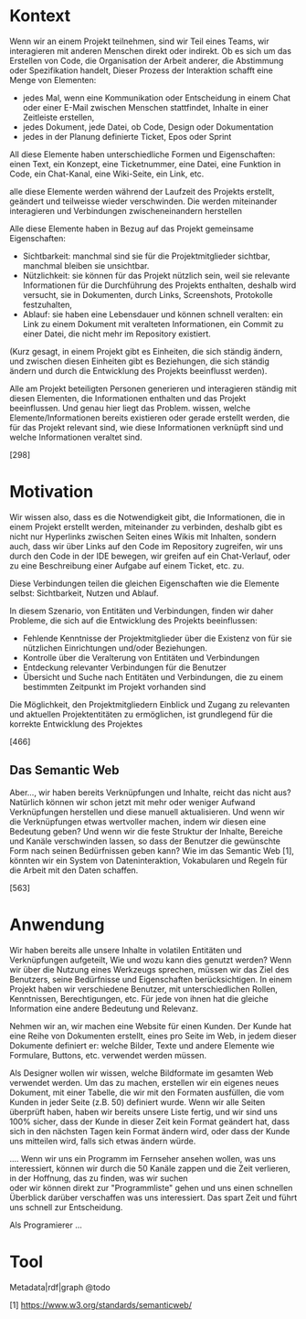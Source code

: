 
# Kontext
Wenn wir an einem Projekt teilnehmen, sind wir Teil eines Teams, wir interagieren mit anderen Menschen direkt oder indirekt.
Ob es sich um das Erstellen von Code, die Organisation der Arbeit anderer, die Abstimmung oder Spezifikation handelt,
Dieser Prozess der Interaktion schafft eine Menge von Elementen:
- jedes Mal, wenn eine Kommunikation oder Entscheidung in einem Chat oder einer E-Mail zwischen Menschen stattfindet,
  Inhalte in einer Zeitleiste erstellen,
- jedes Dokument, jede Datei, ob Code, Design oder Dokumentation
- jedes in der Planung definierte Ticket, Epos oder Sprint

All diese Elemente haben unterschiedliche Formen und Eigenschaften:
einen Text, ein Konzept, eine Ticketnummer, eine Datei, eine Funktion in Code,
ein Chat-Kanal, eine Wiki-Seite, ein Link, etc.

alle diese Elemente werden während der Laufzeit des Projekts erstellt, geändert und teilweisse wieder verschwinden.
Die werden miteinander interagieren und Verbindungen zwischeneinandern herstellen

Alle diese Elemente haben in Bezug auf das Projekt gemeinsame Eigenschaften:
- Sichtbarkeit: manchmal sind sie für die Projektmitglieder sichtbar, manchmal bleiben sie unsichtbar.
- Nützlichkeit: sie können für das Projekt nützlich sein, weil sie relevante Informationen für die Durchführung des Projekts enthalten, deshalb wird versucht, sie in Dokumenten, durch Links, Screenshots, Protokolle festzuhalten,
- Ablauf: sie haben eine Lebensdauer und können schnell veralten: ein Link zu einem Dokument mit veralteten Informationen, ein Commit zu einer Datei, die nicht mehr im Repository existiert.

(Kurz gesagt, in einem Projekt gibt es Einheiten, die sich ständig ändern, und zwischen diesen Einheiten gibt es Beziehungen, die sich ständig ändern und durch die Entwicklung des Projekts beeinflusst werden).

Alle am Projekt beteiligten Personen generieren und interagieren ständig mit diesen Elementen, die Informationen enthalten und das Projekt beeinflussen.
Und genau hier liegt das Problem. wissen, welche Elemente/Informationen bereits existieren oder gerade erstellt werden, die für das Projekt relevant sind,
wie diese Informationen verknüpft sind und welche Informationen veraltet sind.

[298]

# Motivation

Wir wissen also, dass es die Notwendigkeit gibt, die Informationen, die in einem Projekt erstellt werden, miteinander zu verbinden, deshalb gibt es nicht nur Hyperlinks zwischen Seiten eines Wikis mit Inhalten,
sondern auch, dass wir über Links auf den Code im Repository zugreifen,
wir uns durch den Code in der IDE bewegen,
wir greifen auf ein Chat-Verlauf,
oder zu eine Beschreibung einer Aufgabe auf einem Ticket, etc. zu.

Diese Verbindungen teilen die gleichen Eigenschaften wie die Elemente selbst: Sichtbarkeit, Nutzen und Ablauf.

In diesem Szenario, von Entitäten und Verbindungen, finden wir daher Probleme, die sich auf die Entwicklung des Projekts beeinflussen:
- Fehlende Kenntnisse der Projektmitglieder über die Existenz von für sie nützlichen Einrichtungen und/oder Beziehungen.
- Kontrolle über die Veralterung von Entitäten und Verbindungen
- Entdeckung relevanter Verbindungen für die Benutzer
- Übersicht und Suche nach Entitäten und Verbindungen, die zu einem bestimmten Zeitpunkt im Projekt vorhanden sind

Die Möglichkeit, den Projektmitgliedern Einblick und Zugang zu relevanten und aktuellen Projektentitäten zu ermöglichen, ist grundlegend
für die korrekte Entwicklung des Projektes

[466]

## Das Semantic Web
Aber..., wir haben bereits Verknüpfungen und Inhalte, reicht das nicht aus?
Natürlich können wir schon jetzt mit mehr oder weniger Aufwand Verknüpfungen herstellen und diese manuell aktualisieren.
Und wenn wir die Verknüpfungen etwas wertvoller machen, indem wir diesen eine Bedeutung geben?
Und wenn wir die feste Struktur der Inhalte, Bereiche und Kanäle verschwinden lassen, so dass der Benutzer die gewünschte Form nach seinen Bedürfnissen geben kann?
Wie im das Semantic Web [1], könnten wir ein System von Dateninteraktion, Vokabularen und Regeln für die Arbeit mit den Daten schaffen.

[563]

# Anwendung
Wir haben bereits alle unsere Inhalte in volatilen Entitäten und Verknüpfungen aufgeteilt,
Wie und wozu kann dies genutzt werden?
Wenn wir über die Nutzung eines Werkzeugs sprechen, müssen wir das Ziel des Benutzers, seine Bedürfnisse und Eigenschaften berücksichtigen.
In einem Projekt haben wir verschiedene Benutzer, mit unterschiedlichen Rollen, Kenntnissen, Berechtigungen, etc.
Für jede von ihnen hat die gleiche Information eine andere Bedeutung und Relevanz.

Nehmen wir an, wir machen eine Website für einen Kunden.
Der Kunde hat eine Reihe von Dokumenten erstellt, eines pro Seite im Web, in jedem dieser Dokumente definiert er: welche Bilder, Texte und andere Elemente wie Formulare, Buttons, etc. verwendet werden müssen.

Als Designer wollen wir wissen, welche Bildformate im gesamten Web verwendet werden. Um das zu machen,
erstellen wir ein eigenes neues Dokument, mit einer Tabelle, die wir mit den Formaten ausfüllen, die vom Kunden in jeder Seite (z.B. 50) definiert wurde.
Wenn wir alle Seiten überprüft haben, haben wir bereits unsere Liste fertig, und wir sind uns 100% sicher, dass der Kunde in dieser Zeit kein Format geändert hat,
dass sich in den nächsten Tagen kein Format ändern wird, oder dass der Kunde uns mitteilen wird, falls sich etwas ändern würde.

.... Wenn wir uns ein Programm im Fernseher ansehen wollen, was uns interessiert, können wir durch die 50 Kanäle zappen und die Zeit verlieren, in der Hoffnung, das zu finden, was wir suchen  
oder wir können direkt zur "Programmliste" gehen und uns einen schnellen Überblick darüber verschaffen was uns interessiert.
Das spart Zeit und führt uns schnell zur Entscheidung.

Als Programierer ...

# Tool
Metadata|rdf|graph
@todo


[1] https://www.w3.org/standards/semanticweb/
